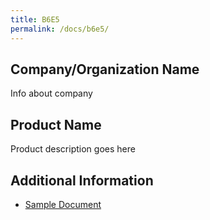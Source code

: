 ```yaml
---
title: B6E5
permalink: /docs/b6e5/
---
```


## Company/Organization Name
Info about company

## Product Name
Product description goes here

## Additional Information
 - [Sample Document](../wednesday/breakout6/documents/b1p1d1.pdf)